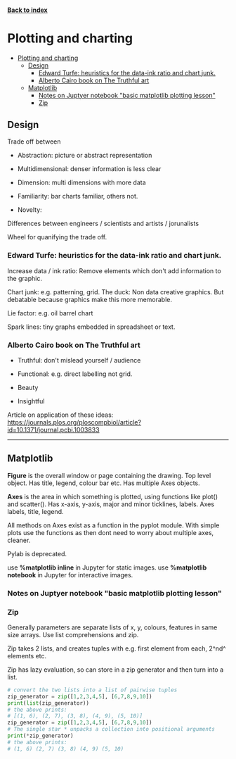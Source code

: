 <LINK href="jb1.css" rel="stylesheet" type="text/css">

#### [Back to index](index.html)

# Plotting and charting

- [Plotting and charting](#plotting-and-charting)
  - [Design](#design)
    - [Edward Turfe: heuristics for the data-ink ratio and chart junk.](#edward-turfe-heuristics-for-the-data-ink-ratio-and-chart-junk)
    - [Alberto Cairo book on The Truthful art](#alberto-cairo-book-on-the-truthful-art)
  - [Matplotlib](#matplotlib)
    - [Notes on Juptyer notebook "basic matplotlib plotting lesson"](#notes-on-juptyer-notebook-basic-matplotlib-plotting-lesson)
    - [Zip](#zip)

## Design

Trade off between

- Abstraction: picture or abstract representation

- Multidimensional: denser information is less clear

- Dimension: multi dimensions with more data

- Familiarity: bar charts familiar, others not.

- Novelty:

Differences between engineers / scientists and artists / jorunalists

Wheel for quanifying the trade off.

### Edward Turfe: heuristics for the data-ink ratio and chart junk. 

Increase data / ink ratio: Remove elements which don't add information
to the graphic.

Chart junk: e.g. patterning, grid. The duck: Non data creative graphics.
But debatable because graphics make this more memorable.

Lie factor: e.g. oil barrel chart

Spark lines: tiny graphs embedded in spreadsheet or text.

### Alberto Cairo book on The Truthful art

- Truthful: don't mislead yourself / audience

- Functional: e.g. direct labelling not grid.

- Beauty

- Insightful

Article on application of these ideas:
<https://journals.plos.org/ploscompbiol/article?id=10.1371/journal.pcbi.1003833>

---

## Matplotlib

**Figure** is the overall window or page containing the drawing. Top level object. Has title, legend, colour bar etc.
Has multiple Axes objects.

**Axes** is the area in which something is plotted, using functions like plot() and scatter(). Has x-axis, y-axis, major and minor ticklines, labels. Axes labels, title, legend.

All methods on Axes exist as a function in the pyplot module. With simple plots use the functions as then dont need to worry about multiple axes, cleaner.  

Pylab is deprecated.

use **%matplotlib inline** in Jupyter for static images.
use **%matplotlib notebook** in Jupyter for interactive images.

### Notes on Juptyer notebook "basic matplotlib plotting lesson"

### Zip

Generally parameters are separate lists of x, y, colours, features in
same size arrays. Use list comprehensions and zip.

Zip takes 2 lists, and creates tuples with e.g. first element from each,
2^nd^ elements etc.

Zip has lazy evaluation, so can store in a zip generator and then turn
into a list.

```Python
# convert the two lists into a list of pairwise tuples  
zip_generator = zip([1,2,3,4,5], [6,7,8,9,10]) 
print(list(zip_generator)) 
# the above prints: 
# [(1, 6), (2, 7), (3, 8), (4, 9), (5, 10)]
zip_generator = zip([1,2,3,4,5], [6,7,8,9,10])
# The single star * unpacks a collection into positional arguments
print(*zip_generator)
# the above prints:
# (1, 6) (2, 7) (3, 8) (4, 9) (5, 10)
```
